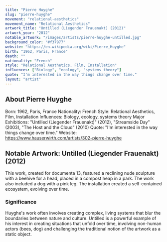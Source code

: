 ```yaml
---
title: "Pierre Huyghe"
slug: "pierre-huyghe"
movement: "relational-aesthetics"
movement_name: "Relational Aesthetics"
artwork_title: "Untilled (Liegender Frauenakt) (2012)"
artwork_year: "2012"
notable_artwork: "/images/artists/pierre-huyghe-untilled.jpg"
background_color: "#f37977"
website: "https://en.wikipedia.org/wiki/Pierre_Huyghe"
birth: "1962, Paris, France"
death: ""
nationality: "French"
style: "Relational Aesthetics, Film, Installation"
influences: ["Biology", "ecology", "systems theory"]
quote: "I'm interested in the way things change over time."
layout: "artist"
---
```


## About Pierre Huyghe

Born: 1962, Paris, France Nationality: French Style: Relational Aesthetics, Film, Installation Influences: Biology, ecology, systems theory Major Exhibitions: "Untilled (Liegender Frauenakt)" (2012), "Streamside Day" (2003), "The Host and the Cloud" (2010) Quote: "I'm interested in the way things change over time." Website: https://www.hauserwirth.com/artists/302-pierre-huyghe

## Notable Artwork: Untilled (Liegender Frauenakt) (2012)

This work, created for documenta 13, featured a reclining nude sculpture with a beehive for a head, placed in a compost heap in a park. The work also included a dog with a pink leg. The installation created a self-contained ecosystem, evolving over time.

### Significance

Huyghe's work often involves creating complex, living systems that blur the boundaries between nature and culture. Untilled is a powerful example of his interest in creating situations that unfold over time, involving non-human actors (bees, dog) and challenging the traditional notion of the artwork as a static object.
